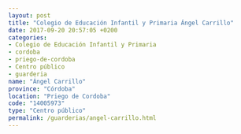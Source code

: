 ```yaml
---
layout: post
title: "Colegio de Educación Infantil y Primaria Ángel Carrillo"
date: 2017-09-20 20:57:05 +0200
categories:
- Colegio de Educación Infantil y Primaria
- cordoba
- priego-de-cordoba
- Centro público
- guarderia
name: "Ángel Carrillo"
province: "Córdoba"
location: "Priego de Cordoba"
code: "14005973"
type: "Centro público"
permalink: /guarderias/angel-carrillo.html
---
```

